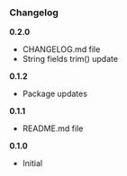 ### Changelog

**0.2.0**

* CHANGELOG.md file
* String fields trim() update

**0.1.2**

* Package updates

**0.1.1**

* README.md file

**0.1.0**

* Initial
